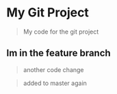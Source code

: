 # My Git Project 

> My code for the git project 

## Im in the feature branch 

> another code change 

> added to master again


